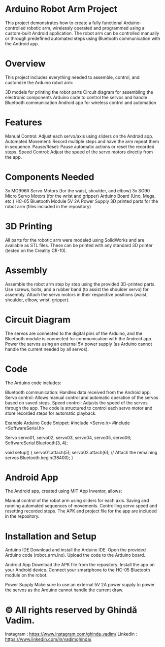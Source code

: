 # Arduino Robot Arm Project
This project demonstrates how to create a fully functional Arduino-controlled robotic arm, wirelessly operated and programmed using a custom-built Android application. The robot arm can be controlled manually or through predefined automated steps using Bluetooth communication with the Android app.

# Overview
This project includes everything needed to assemble, control, and customize the Arduino robot arm:

3D models for printing the robot parts
Circuit diagram for assembling the electronic components
Arduino code to control the servos and handle Bluetooth communication
Android app for wireless control and automation

# Features
Manual Control: Adjust each servo/axis using sliders on the Android app.
Automated Movement: Record multiple steps and have the arm repeat them in sequence.
Pause/Reset: Pause automatic actions or reset the recorded steps.
Speed Control: Adjust the speed of the servo motors directly from the app.

# Components Needed
3x MG996R Servo Motors (for the waist, shoulder, and elbow)
3x SG90 Micro Servo Motors (for the wrist and gripper)
Arduino Board (Uno, Mega, etc.)
HC-05 Bluetooth Module
5V 2A Power Supply
3D printed parts for the robot arm (files included in the repository)

# 3D Printing
All parts for the robotic arm were modeled using SolidWorks and are available as STL files. These can be printed with any standard 3D printer (tested on the Creality CR-10).

# Assembly
Assemble the robot arm step by step using the provided 3D-printed parts.
Use screws, bolts, and a rubber band (to assist the shoulder servo) for assembly.
Attach the servo motors in their respective positions (waist, shoulder, elbow, wrist, gripper).

# Circuit Diagram
The servos are connected to the digital pins of the Arduino, and the Bluetooth module is connected for communication with the Android app. Power the servos using an external 5V power supply (as Arduino cannot handle the current needed by all servos).

# Code
The Arduino code includes:

Bluetooth communication: Handles data received from the Android app.
Servo control: Allows manual control and automatic operation of the servos based on saved steps.
Speed control: Adjusts the speed of the servos through the app.
The code is structured to control each servo motor and store recorded steps for automatic playback.

Example Arduino Code Snippet:
#include <Servo.h>
#include <SoftwareSerial.h>

Servo servo01, servo02, servo03, servo04, servo05, servo06;
SoftwareSerial Bluetooth(3, 4);

void setup() {
  servo01.attach(5);
  servo02.attach(6);
  // Attach the remaining servos
  Bluetooth.begin(38400);
}

# Android App
The Android app, created using MIT App Inventor, allows:

Manual control of the robot arm using sliders for each axis.
Saving and running automated sequences of movements.
Controlling servo speed and resetting recorded steps.
The APK and project file for the app are included in the repository.

# Installation and Setup
Arduino IDE
Download and install the Arduino IDE.
Open the provided Arduino code (robot_arm.ino).
Upload the code to the Arduino board.

Android App
Download the APK file from the repository.
Install the app on your Android device.
Connect your smartphone to the HC-05 Bluetooth module on the robot.

Power Supply
Make sure to use an external 5V 2A power supply to power the servos as the Arduino cannot handle the current draw.

# © All rights reserved by Ghindă Vadim.

Instagram : https://www.instagram.com/ghinda_vadim/
Linkedin : https://www.linkedin.com/in/vadimghinda/
